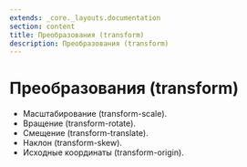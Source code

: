 ```yaml
---
extends: _core._layouts.documentation
section: content
title: Преобразования (transform)
description: Преобразования (transform)
---
```


# Преобразования (transform)

* Масштабирование (transform-scale).
* Вращение (transform-rotate).
* Смещение (transform-translate).
* Наклон (transform-skew).
* Исходные координаты (transform-origin).
